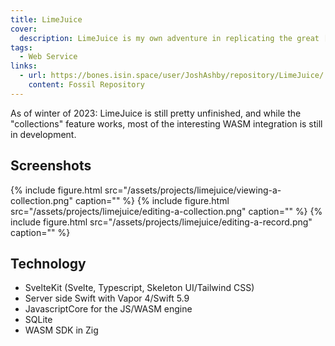 ```yaml
---
title: LimeJuice
cover:
  description: LimeJuice is my own adventure in replicating the great [PocketBase](https://pocketbase.io/) using server side Swift instead of Go, and WASM as the integration language instead of Javascript.
tags:
  - Web Service
links:
  - url: https://bones.isin.space/user/JoshAshby/repository/LimeJuice/
    content: Fossil Repository
---
```


As of winter of 2023: LimeJuice is still pretty unfinished, and while the
"collections" feature works, most of the interesting WASM integration is still
in development.


## Screenshots
{% include figure.html src="/assets/projects/limejuice/viewing-a-collection.png" caption="" %}
{% include figure.html src="/assets/projects/limejuice/editing-a-collection.png" caption="" %}
{% include figure.html src="/assets/projects/limejuice/editing-a-record.png" caption="" %}


## Technology
- SvelteKit (Svelte, Typescript, Skeleton UI/Tailwind CSS)
- Server side Swift with Vapor 4/Swift 5.9
- JavascriptCore for the JS/WASM engine
- SQLite
- WASM SDK in Zig
